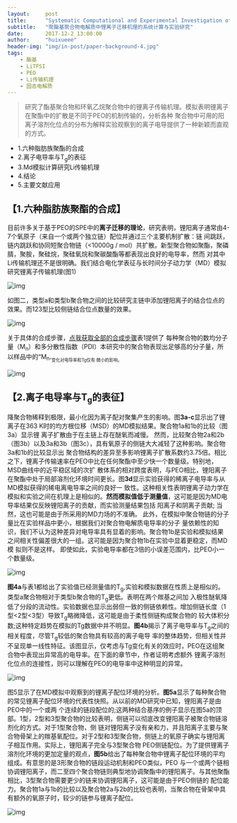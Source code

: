 ```yaml
---
layout:     post
title:      "Systematic Computational and Experimental Investigation of Lithium-Ion Transport Mechanisms in Polyester-Based Polymer Electrolytes"
subtitle:   "聚酯基聚合物电解质中锂离子迁移机理的系统计算与实验研究"
date:       2017-12-2 13:00:00
author:     "huixueee"
header-img: "img/in-post/paper-background-4.jpg"
tags:
    - 酯基
    - LiTFSI
    - PEO
    - Li传输机理
    - 固态电解质
---
```


> 研究了酯基聚合物和环氧乙烷聚合物中的锂离子传输机理。模拟表明锂离子在聚酯中的扩散是不同于PEO的机制传输的，分析各种
聚合物中可用的阳离子溶剂化位点的分布为解释实验观察到的离子电导提供了一种新颖而直观的方式。 

* 1.六种脂肪族聚酯的合成
* 2.离子电导率与T<sub>g</sub>的表征
* 3.Md模拟计算研究Li传输机理
* 4.结论
* 5.主要文献应用

## 【1.六种脂肪族聚酯的合成】
目前许多关于基于PEO的SPE中的**离子迁移的理论**，研究表明，锂阳离子通常由4-7个氧原子（来自一个或两个独立链）配位并通过三个主要机制扩散：链
间跳跃，链内跳跃和协同短聚合物链（<10000g / mol）共扩散。新型聚合物如聚酯，聚磷腈，聚胺，聚硅烷，聚硅氧烷和聚碳酸酯等都表现出良好的电导率，然而
对其中Li传输机理还不是很明确。我们结合电化学表征与长时间分子动力学（MD）模拟研究锂离子传输机理(图1)

![img](/img/in-post/post-4/post-1.jpg)

如图二，类型a和类型b聚合物之间的比较研究主链中添加锂阳离子的结合位点的效果。而123型比较侧链结合位点数量的效果。

![img](/img/in-post/post-4/post-2.jpg)

关于具体的合成步骤，[点我获取全部的合成步骤](http://pubs.acs.org/doi/suppl/10.1021/acscentsci.5b00195/suppl_file/oc5b00195_si_001.pdf)表1提供了
每种聚合物的数均分子量（M<sub>n</sub>）和多分散性指数（PDI）本研究中的聚合物表现出足够高的分子量，所以样品中的“M<sub>n<sub>”变化对电导率和Tg仅有
微小的影响。

![img](/img/in-post/post-4/post-3.jpg)

## 【2.离子电导率与T<sub>g</sub>的表征】
降聚合物稀释到极限，最小化因为离子配对聚集产生的影响。图**3a-c**显示出了锂离子在363 K时的均方根位移（MSD）的MD模拟结果。聚合物1a和1b的比较（图3a）显示锂
离子扩散由于在主链上存在醚氧而减慢。 然而，比较聚合物2a和2b（图3b）以及3a和3b（图3c），具有氧原子的侧链大大减轻了这种影响。聚合物3a和1b的比较显示出
聚合物结构的差异至多影响锂离子扩散系数约3.75倍。相比之下，锂离子传输速率在PEO中比在任何聚酯中至少快一个数量级。特别地，MSD曲线中的近平稳区域的次扩
散体系的相对跨度表明，与PEO相比，锂阳离子在聚酯中处于局部溶剂化环境时间更长。图**3d**显示实验获得的稀离子电导率与从MD模拟获得的稀电离电导率之间的良好一
致性。这种相关性表明锂离子动力学在模拟和实验之间在机理上是相似的。**然而模拟值低于测量值**，这可能是因为MD电导率结果仅反映锂阳离子的贡献，而实验测量结果包括
阳离子和阴离子贡献; 当然，这也可能是由于所采用的MD力场的不准确。 此外，在模拟中聚合物链的分子量比在实验样品中更小，根据我们对聚合物电解质电导率的分子
量依赖性的知识，我们不认为这种差异对电导率具有显着的影响。聚合物1b是实验和模拟结果之间相关性偏差很大的一组。这可能是因为聚合物1b在实验中显着更稳定，而MD模
拟则不是这样。 即使如此，实验电导率都在3倍的小误差范围内，比PEO小一个数量级。

![img](/img/in-post/post-4/post-4.jpg)

**图4a**与表1都给出了实验值已经测量值的T<sub>g</sub>,实验和模拟数据在性质上是相似的。类型a聚合物相对于类型b聚合物的T<sub>g</sub>更低。表明在两个羰基之间加
入极性醚氧降低了分段的流动性。实验数据也显示出弱但一致的侧链依赖性。增加侧链长度（1型<2型<3型）导致T<sub>g</sub>略微降低，这可能是由于柔性侧链构成聚合物的
较大体积分数;这种特定趋势在模拟的Tg数据中并不明显。**图4b**揭示了离子电导率与T<sub>g</sub>之间的相关程度，尽管T<sub>g</sub>较低的聚合物具有较高的离子电导
率的整体趋势，但相关性并不呈现单一线性特征。该图显示，仅考虑与Tg变化有关的效应时，PEO在这组聚合物中表现出异常高的电导率。在下面的章节中，作者证明考虑额外
锂离子溶剂化位点的连接性，则可以理解在PEO的电导率中这种明显的异常。

![img](/img/in-post/post-4/post-5.jpg)

图5显示了在MD模拟中观察到的锂离子配位环境的分析。**图5a**显示了每种聚合物的常见锂离子配位环境的代表性快照。从以前的MD研究中已知，锂阳离子是由PEO中的一个或两
个连续的链段配位的;这两种结合基序的例子显示在图5a的顶部。1型，2型和3型聚合物的比较表明，侧链可以彻底改变锂阳离子被聚合物链溶剂化的方式。对于1型聚合物，侧
链对锂阳离子没有亲和力，并且阳离子主要与聚合物骨架上的羰基氧配位。对于2型和3型聚合物，侧链上的氧原子确实与锂阳离子相互作用。实际上，锂阳离子完全与3型聚合物
PEO侧链配位。为了提供锂离子溶剂化环境的更加定量的观点，**图5b**给出了每种聚合物中锂离子配位环境的平均组成。有意思的是3形聚合物的链段运动机制和PEO类似，PEO
与一个或两个链相协调锂阳离子，而二至四个聚合物链则典型地协调聚酯中的锂阳离子。与其他聚酯相比，3型聚合物需要更少的链来协调锂阳离子，这可能是由于PEO侧链的
配位能力。聚合物1a与1b的比较以及聚合物2a与2b的比较也表明，当聚合物在骨架中具有额外的氧原子时，较少的链参与锂离子配位。

![img](/img/in-post/post-4/post-6.jpg)

